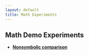 ```yaml
---
layout: default
title: Math Experiments
---
```

## Math Demo Experiments

* **[Nonsymbolic comparison](/experiments/nonsymbolic_comparison.html)**
